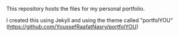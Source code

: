 This repository hosts the files for my personal portfolio. 

I created this using Jekyll and using the theme called "portfolYOU" (https://github.com/YoussefRaafatNasry/portfolYOU)